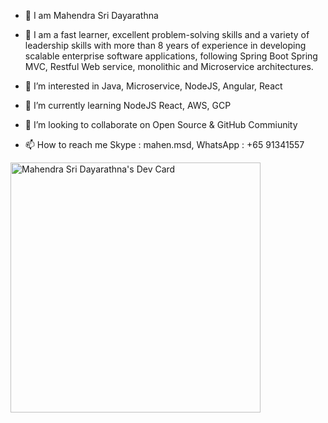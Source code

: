 - 👋 I am Mahendra Sri Dayarathna 

- 🙉 I am a fast learner, excellent problem-solving skills and a variety of leadership skills with more than 
     8 years of experience in developing scalable enterprise software applications, following Spring Boot
     Spring MVC, Restful Web service, monolithic and Microservice architectures.
- 👀 I’m interested in Java, Microservice, NodeJS, Angular, React
- 🌱 I’m currently learning NodeJS React, AWS, GCP
- 💞️ I’m looking to collaborate on Open Source & GitHub Commiunity
- 📫 How to reach me Skype : mahen.msd, WhatsApp : +65 91341557
<!---
mahendramsd/mahendramsd is a ✨ special ✨ repository because its `README.md` (this file) appears on your GitHub profile.
You can click the Preview link to take a look at your changes.
--->

<a href="https://app.daily.dev/mahendramsd"><img src="https://api.daily.dev/devcards/c721cbb76f6e425297d6ecfcf0184f59.png?r=fcy" width="400" alt="Mahendra Sri Dayarathna's Dev Card"/></a>
